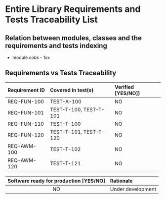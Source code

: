 # Entire Library Requirements and Tests Traceability List

## Relation between modules, classes and the requirements and tests indexing

* module *cobs* - 1xx

## Requirements vs Tests Traceability

| **Requirement ID** | **Covered in test(s)** | **Verified \[YES/NO\]**) |
| :----------------- | :--------------------- | :----------------------- |
| REQ-FUN-100        | TEST-A-100             | NO                       |
| REQ-FUN-101        | TEST-T-100, TEST-T-101 | NO                       |
| REQ-FUN-110        | TEST-T-100             | NO                       |
| REQ-FUN-120        | TEST-T-101, TEST-T-120 | NO                       |
| REQ-AWM-100        | TEST-T-102             | NO                       |
| REQ-AWM-120        | TEST-T-121             | NO                       |

| **Software ready for production \[YES/NO\]** | **Rationale**        |
| :------------------------------------------: | :------------------- |
| NO                                           | Under development    |
